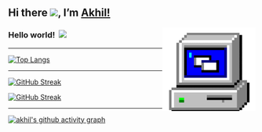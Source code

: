 ## Hi there <img src="https://github.com/TheDudeThatCode/TheDudeThatCode/blob/master/Assets/Hi.gif" width="29px">, I’m [Akhil!](https://github.com/akhil4898) 



<img align="right" alt="PC GIF" src="https://github.com/TheDudeThatCode/TheDudeThatCode/blob/master/Assets/PC.gif" width="190" />

###  **Hello world!** &nbsp;<img src="https://github.com/TheDudeThatCode/TheDudeThatCode/blob/master/Assets/Earth.gif" width="24px">

<!---
akhil4898/akhil4898 is a ✨ special ✨ repository because its `README.md` (this file) appears on your GitHub profile.
You can click the Preview link to take a look at your changes.
--->

<hr>

[![Top Langs](https://github-readme-stats.vercel.app/api/top-langs/?username=akhil4898&theme=dark&layout=compact&align=right&width=40%)](https://github.com/anuraghazra/github-readme-stats)


<hr>

<!-- ![Github stats](https://github-readme-stats.vercel.app/api?username=akhil4898)   -->

[![GitHub Streak](https://github-readme-streak-stats.herokuapp.com/?user=akhil4898&currStreakNum=2FD3EB&fire=pink&sideLabels=F00&theme=blux)](https://git.io/streak-stats)       

[![GitHub Streak](https://streak-stats.demolab.com?user=akhil4898&theme=blux)](https://git.io/streak-stats)

<hr>

[![akhil's github activity graph](https://activity-graph.herokuapp.com/graph?username=akhil4898&theme=react-dark)](https://github.com/akhil4898/github-readme-activity-graph)

 
